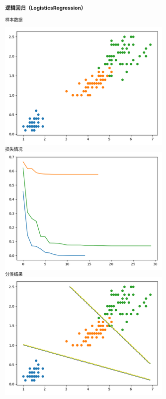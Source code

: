 ### 逻辑回归（LogisticsRegression）
样本数据
<div align=center>
<img src="https://github.com/zxuu/ML/blob/main/images/LR1.png"/>
</div>
损失情况
<div align=center>
<img src="https://github.com/zxuu/ML/blob/main/images/LR2.png"/>
</div>
分类结果
<div align=center>
<img src="https://github.com/zxuu/ML/blob/main/images/LR3.png"/>
</div>
